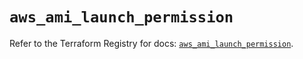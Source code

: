 # `aws_ami_launch_permission`

Refer to the Terraform Registry for docs: [`aws_ami_launch_permission`](https://registry.terraform.io/providers/hashicorp/aws/5.89.0/docs/resources/ami_launch_permission).
